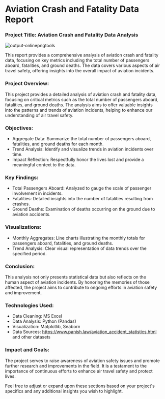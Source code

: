 # Aviation Crash and Fatality Data Report

### Project Title: Aviation Crash and Fatality Data Analysis


![output-onlinepngtools](https://github.com/user-attachments/assets/5bd83847-2bd7-495b-ab1c-cd8951751b14)


This report provides a comprehensive analysis of aviation crash and fatality data, focusing on key metrics including the total number of passengers aboard, fatalities, and ground deaths. The data covers various aspects of air travel safety, offering insights into the overall impact of aviation incidents.

### Project Overview:

This project provides a detailed analysis of aviation crash and fatality data, focusing on critical metrics such as the total number of passengers aboard, fatalities, and ground deaths. The analysis aims to offer valuable insights into the patterns and trends of aviation incidents, helping to enhance our understanding of air travel safety.

### Objectives:

- Aggregate Data: Summarize the total number of passengers aboard, fatalities, and ground deaths for each month.
- Trend Analysis: Identify and visualize trends in aviation incidents over time.
- Impact Reflection: Respectfully honor the lives lost and provide a meaningful context to the data.
  
### Key Findings:

- Total Passengers Aboard: Analyzed to gauge the scale of passenger involvement in incidents.
- Fatalities: Detailed insights into the number of fatalities resulting from crashes.
- Ground Deaths: Examination of deaths occurring on the ground due to aviation accidents.

### Visualizations:

- Monthly Aggregates: Line charts illustrating the monthly totals for passengers aboard, fatalities, and ground deaths.
- Trend Analysis: Clear visual representation of data trends over the specified period.
  
### Conclusion:

This analysis not only presents statistical data but also reflects on the human aspect of aviation incidents. By honoring the memories of those affected, the project aims to contribute to ongoing efforts in aviation safety and improvement.

### Technologies Used:
- Data Cleaning: MS Excel
- Data Analysis: Python (Pandas)
- Visualization: Matplotlib, Seaborn
- Data Sources: https://www.panish.law/aviation_accident_statistics.html and other datasets

### Impact and Goals:

The project serves to raise awareness of aviation safety issues and promote further research and improvements in the field. It is a testament to the importance of continuous efforts to enhance air travel safety and protect lives.

Feel free to adjust or expand upon these sections based on your project's specifics and any additional insights you wish to highlight.
